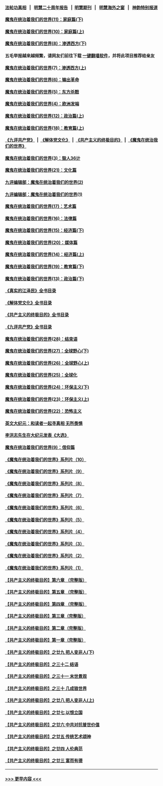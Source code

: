 #### [法轮功真相](https://github.com/gfw-breaker/truth/blob/master/README.md?t=0) &nbsp;&nbsp;|&nbsp;&nbsp; [明慧二十周年报告](https://github.com/gfw-breaker/mh-reports/blob/master/README.md?t=0) &nbsp;&nbsp;|&nbsp;&nbsp;[明慧期刊](https://github.com/gfw-breaker/mh-qikan) &nbsp;&nbsp;|&nbsp;&nbsp; [明慧海外之窗](https://github.com/gfw-breaker/mh-news/blob/master/README.md?t=0) &nbsp;&nbsp;|&nbsp;&nbsp; [神韵特别报道](https://github.com/gfw-breaker/mh-news/blob/master/shenyun.md?t=0)
#### [魔鬼在统治着我们的世界(11)：家庭篇(下)](../pages/nsc422/n10440961.md?t=12072150) 
#### [魔鬼在统治着我们的世界(10)：家庭篇(上)](../pages/nsc422/n10435448.md?t=12072150) 
#### [魔鬼在统治着我们的世界(8)：渗透西方(下)](../pages/nsc422/n10429603.md?t=12072150) 
#### 五毛举报越来越频繁，请网友们前往下载 [一键翻墙软件](https://github.com/gfw-breaker/ssr-accounts)，并将此项目推荐给亲友
#### [魔鬼在统治着我们的世界(7)：渗透西方(上)](../pages/nsc422/n10426013.md?t=12072150) 
#### [魔鬼在统治着我们的世界(6)：输出革命](../pages/nsc422/n10421536.md?t=12072150) 
#### [魔鬼在统治着我们的世界(5)：东方杀戮](../pages/nsc422/n10417707.md?t=12072150) 
#### [魔鬼在统治着我们的世界(4)：欧洲发端](../pages/nsc422/n10414890.md?t=12072150) 
#### [魔鬼在统治着我们的世界(12)：政治篇(上)](../pages/nsc422/n10444576.md?t=12072150) 
#### [魔鬼在统治着我们的世界(18)：教育篇(上)](../pages/nsc422/n10526970.md?t=12072150) 
#### [《九评共产党》](https://github.com/begood0513/9ping.md/blob/master/README.md) &nbsp;|&nbsp; [《解体党文化》](../../../../jtdwh.md/blob/master/README.md)  &nbsp;|&nbsp; [《共产主义的终极目的》](../../../../gczydzjmd.md/blob/master/README.md) &nbsp;|&nbsp; [《魔鬼在统治我们的世界》](../../../../mgztzwmdsj.md/blob/master/README.md) 
#### [魔鬼在统治着我们的世界(3)：毁人36计](../pages/nsc422/n10411583.md?t=12072150) 
#### [魔鬼在统治着我们的世界(21)：文化篇](../pages/nsc422/n10597706.md?t=12072150) 
#### [九评编辑部：魔鬼在统治着我们的世界(2)](../pages/nsc422/n10410036.md?t=12072150) 
#### [九评编辑部：魔鬼在统治着我们的世界(1)](../pages/nsc422/n10406825.md?t=12072150) 
#### [魔鬼在统治着我们的世界(17)：艺术篇](../pages/nsc422/n10499093.md?t=12072150) 
#### [魔鬼在统治着我们的世界(16)：法律篇](../pages/nsc422/n10485969.md?t=12072150) 
#### [魔鬼在统治着我们的世界(15)：经济篇(下)](../pages/nsc422/n10469975.md?t=12072150) 
#### [魔鬼在统治着我们的世界(20)：媒体篇](../pages/nsc422/n10586579.md?t=12072150) 
#### [魔鬼在统治着我们的世界(14)：经济篇(上)](../pages/nsc422/n10457370.md?t=12072150) 
#### [魔鬼在统治着我们的世界(19)：教育篇(下)](../pages/nsc422/n10564808.md?t=12072150) 
#### [魔鬼在统治着我们的世界(13)：政治篇(下)](../pages/nsc422/n10448270.md?t=12072150) 
#### [《真实的江泽民》全书目录](../pages/nsc422/n13721399.md?t=12072150) 
#### [《解体党文化》全书目录](../pages/nsc422/n13721157.md?t=12072150) 
#### [《共产主义的终极目的》全书目录](../pages/nsc422/n13721048.md?t=12072150) 
#### [《九评共产党》全书目录](../pages/nsc422/n13708085.md?t=12072150) 
#### [魔鬼在统治着我们的世界(28)：结束语](../pages/nsc422/n10936246.md?t=12072150) 
#### [魔鬼在统治着我们的世界(27)：全球野心(下)](../pages/nsc422/n10928319.md?t=12072150) 
#### [魔鬼在统治着我们的世界(26)：全球野心(上)](../pages/nsc422/n10900318.md?t=12072150) 
#### [魔鬼在统治着我们的世界(25)：全球化](../pages/nsc422/n10788205.md?t=12072150) 
#### [魔鬼在统治着我们的世界(24)：环保主义(下)](../pages/nsc422/n10695307.md?t=12072150) 
#### [魔鬼在统治着我们的世界(23)：环保主义(上)](../pages/nsc422/n10688613.md?t=12072150) 
#### [魔鬼在统治着我们的世界(22)：恐怖主义](../pages/nsc422/n10614727.md?t=12072150) 
#### [英文大纪元：和读者一起寻真相 无所畏惧](../pages/nsc422/n12542027.md?t=12072150) 
#### [李洪志先生在大纪元发表《大选》](../pages/nsc422/n12534746.md?t=12072150) 
#### [魔鬼在统治着我们的世界(9)：信仰篇](../pages/nsc422/n10432159.md?t=12072150) 
#### [《魔鬼在统治着我们的世界》系列片（10）](../pages/nsc422/n12292670.md?t=12072150) 
#### [《魔鬼在统治着我们的世界》系列片（9）](../pages/nsc422/n12290859.md?t=12072150) 
#### [《魔鬼在统治着我们的世界》系列片（8）](../pages/nsc422/n12287445.md?t=12072150) 
#### [《魔鬼在统治着我们的世界》系列片（7）](../pages/nsc422/n12283425.md?t=12072150) 
#### [《魔鬼在统治着我们的世界》系列片（6）](../pages/nsc422/n12282314.md?t=12072150) 
#### [《魔鬼在统治着我们的世界》系列片（5）](../pages/nsc422/n12281419.md?t=12072150) 
#### [《魔鬼在统治着我们的世界》系列片（4）](../pages/nsc422/n12274024.md?t=12072150) 
#### [《魔鬼在统治着我们的世界》系列片（3）](../pages/nsc422/n12271322.md?t=12072150) 
#### [《魔鬼在统治着我们的世界》系列片（2）](../pages/nsc422/n12269049.md?t=12072150) 
#### [《魔鬼在统治着我们的世界》系列片（1）](../pages/nsc422/n12267575.md?t=12072150) 
#### [【共产主义的终极目的】第六章 （完整版）](../pages/nsc422/n11428913.md?t=12072150) 
#### [【共产主义的终极目的】第五章 （完整版）](../pages/nsc422/n11428912.md?t=12072150) 
#### [【共产主义的终极目的】第四章 （完整版）](../pages/nsc422/n11428907.md?t=12072150) 
#### [【共产主义的终极目的】第三章（完整版）](../pages/nsc422/n11428848.md?t=12072150) 
#### [【共产主义的终极目的】第二章（完整版）](../pages/nsc422/n11428831.md?t=12072150) 
#### [【共产主义的终极目的】第一章（完整版）](../pages/nsc422/n11417651.md?t=12072150) 
#### [【共产主义的终极目的】之廿九 把人变非人(下)](../pages/nsc422/n11344140.md?t=12072150) 
#### [【共产主义的终极目的】之三十二 结语](../pages/nsc422/n11360535.md?t=12072150) 
#### [【共产主义的终极目的】之三十一 末世景观](../pages/nsc422/n11351129.md?t=12072150) 
#### [【共产主义的终极目的】之三十 几成狼世界](../pages/nsc422/n11348280.md?t=12072150) 
#### [【共产主义的终极目的】之廿八 把人变非人(上)](../pages/nsc422/n11340492.md?t=12072150) 
#### [【共产主义的终极目的】之廿七 以恨立国](../pages/nsc422/n11336944.md?t=12072150) 
#### [【共产主义的终极目的】之廿六 中共对抗普世价值](../pages/nsc422/n11324785.md?t=12072150) 
#### [【共产主义的终极目的】之廿五 传统艺术颂神](../pages/nsc422/n11296396.md?t=12072150) 
#### [【共产主义的终极目的】之廿四 人伦典范](../pages/nsc422/n11296397.md?t=12072150) 
#### [【共产主义的终极目的】之廿三 富而有德](../pages/nsc422/n11283598.md?t=12072150) 

----
#### [ >>> 更早内容 <<< ](../indexes/nsc422-earlier.md)
